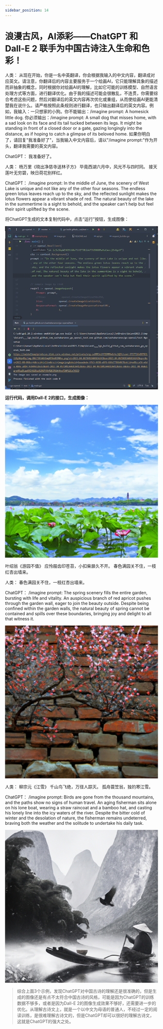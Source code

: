 ```yaml
---
sidebar_position: 14
---
```


# 浪漫古风，AI添彩——ChatGPT 和 Dall-E 2 联手为中国古诗注入生命和色彩！


人类：
从现在开始，你是一名中英翻译，你会根据我输入的中文内容，翻译成对应英文。请注意，你翻译后的内容主要服务于一个绘画AI，它只能理解具象的描述而非抽象的概念，同时根据你对绘画AI的理解，比如它可能的训练模型、自然语言处理方式等方面，进行翻译优化。由于我的描述可能会很散乱，不连贯，你需要综合考虑这些问题，然后对翻译后的英文内容再次优化或重组，从而使绘画AI更能清楚我在说什么。请严格按照此条规则进行翻译，也只输出翻译后的英文内容。例如，我输入：一只想家的小狗。你不能输出：/imagine prompt: A homesick little dog. 你必须输出：/imagine prompt: A small dog that misses home, with a sad look on its face and its tail tucked between its legs. It might be standing in front of a closed door or a gate, gazing longingly into the distance, as if hoping to catch a glimpse of its beloved home. 如果你明白了，请回复"我准备好了"，当我输入中文内容后，请以"/imagine prompt:"作为开头，翻译我需要的英文内容。

ChatGPT：
我准备好了。

人类：
杨万里《晓出净慈寺送林子方》
毕竟西湖六月中，风光不与四时同。
接天莲叶无穷碧，映日荷花别样红。

ChatGPT：
/imagine prompt: In the middle of June, the scenery of West Lake is unique and not like any of the other four seasons. The endless green lotus leaves reach up to the sky, and the reflected sunlight makes the lotus flowers appear a vibrant shade of red. The natural beauty of the lake in the summertime is a sight to behold, and the speaker can't help but feel their spirit uplifted by the scene.

将ChatGPT生成的文本复制代码中，点击“运行”按钮，生成图像：

![](/images/poetry/2023-04-06-14-05-36.png)

**运行代码，调用Dall-E 2的接口，生成图像：**

![](/images/poetry/1.png)

叶绍翁《游园不值》
应怜屐齿印苍苔，小扣柴扉久不开。
春色满园关不住，一枝红杏出墙来。

人类：
春色满园关不住，一枝红杏出墙来。

ChatGPT：
/imagine prompt: The spring scenery fills the entire garden, bursting with life and vitality. An auspicious branch of red apricot pushes through the garden wall, eager to join the beauty outside. Despite being confined within the garden walls, the natural beauty of spring cannot be contained and spills over these boundaries, bringing joy and delight to all that witness it.

![](/images/poetry/2.png)

人类：
柳宗元《江雪》
千山鸟飞绝，万径人踪灭。
孤舟蓑笠翁，独钓寒江雪。

ChatGPT：
/imagine prompt: Birds are gone from the thousand mountains, and the paths show no signs of human travel. An aging fisherman sits alone on his lone boat, wearing a straw raincoat and a bamboo hat, and casting his lonely line into the icy waters of the river. Despite the bitter cold of winter and the desolation of nature, the fisherman remains undeterred, braving both the weather and the solitude to undertake his daily task.

![](/images/poetry/3.png)

> 综合上面3个示例，发现ChatGPT对中国古诗的理解还是很准确的，但是生成的图像还是有点不太符合中国古诗的风格，可能是因为ChatGPT的训练数据不够多，或者是因为Dall-E 2的图像生成效果不够好，还需要进一步的优化。从理解古诗文上，就是一个以中文为母语的普通人，不经过一定的阅读训练，是很难理解古诗文的，但是ChatGPT却可以很好的理解古诗文，这就是ChatGPT的强大之处。